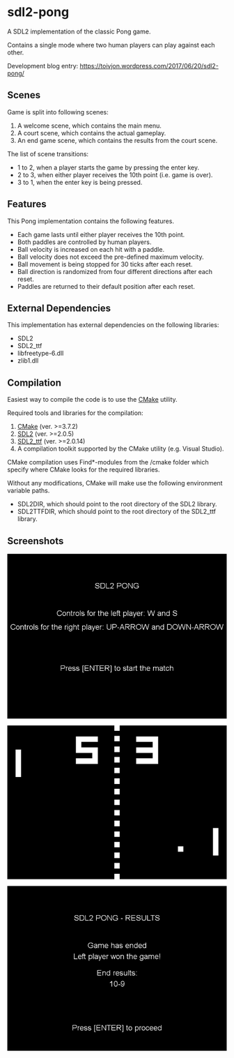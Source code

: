 # sdl2-pong
A SDL2 implementation of the classic Pong game.

Contains a single mode where two human players can play against each other.

Development blog entry: https://toivjon.wordpress.com/2017/06/20/sdl2-pong/

## Scenes
Game is split into following scenes:
1. A welcome scene, which contains the main menu.
2. A court scene, which contains the actual gameplay.
3. An end game scene, which contains the results from the court scene.

The list of scene transitions:
* 1 to 2, when a player starts the game by pressing the enter key.
* 2 to 3, when either player receives the 10th point (i.e. game is over).
* 3 to 1, when the enter key is being pressed.

## Features
This Pong implementation contains the following features.
* Each game lasts until either player receives the 10th point.
* Both paddles are controlled by human players.
* Ball velocity is increased on each hit with a paddle.
* Ball velocity does not exceed the pre-defined maximum velocity.
* Ball movement is being stopped for 30 ticks after each reset.
* Ball direction is randomized from four different directions after each reset.
* Paddles are returned to their default position after each reset.

## External Dependencies
This implementation has external dependencies on the following libraries:
* SDL2
* SDL2_ttf
* libfreetype-6.dll
* zlib1.dll

## Compilation
Easiest way to compile the code is to use the [CMake](https://cmake.org/) utility.

Required tools and libraries for the compilation:
1. [CMake](https://cmake.org/) (ver. >=3.7.2)
2. [SDL2](https://www.libsdl.org/download-2.0.php) (ver. >=2.0.5)
3. [SDL2_ttf](https://www.libsdl.org/projects/SDL_ttf/) (ver. >=2.0.14)
4. A compilation toolkit supported by the CMake utility (e.g. Visual Studio).

CMake compilation uses Find*-modules from the /cmake folder which specify where CMake looks for the required libraries.

Without any modifications, CMake will make use the following environment variable paths.
* SDL2DIR, which should point to the root directory of the SDL2 library.
* SDL2TTFDIR, which should point to the root directory of the SDL2_ttf library.

## Screenshots
![alt text](https://github.com/toivjon/sdl2-pong/blob/master/screenshots/welcome-scene.png "WelcomeScene")
![alt text](https://github.com/toivjon/sdl2-pong/blob/master/screenshots/court-scene.png "CourtScene")
![alt text](https://github.com/toivjon/sdl2-pong/blob/master/screenshots/endgame-scene.png "EndGameScene")
